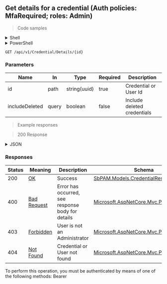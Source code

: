 
## Get details for a credential (Auth policies: MfaRequired; roles: Admin)

<a id="opIdGetCredentialDetailsAsync"></a>

> Code samples

<details><summary>Shell</summary>


```shell
# You can also use wget
curl -X GET /api/v1/Credential/Details/{id} \
  -H 'Accept: application/json' \
  -H 'Authorization: Bearer TOKEN'

```


</details>

<details><summary>PowerShell</summary>


```powershell
# PowerShell example

$NPSUrl = "https://localhost:6500"

$Login = @{
    Login = "User"
    Password = "Password"
}
# Cookie container for multi-factor authentication
$WebSession = New-Object Microsoft.PowerShell.Commands.WebRequestSession
$Token = Invoke-RestMethod -Url "$($NPSUrl)/signinBody" -Method POST -Body (ConvertTo-Json $Login) -WebSession $WebSession -ContentType "application/json"
$Token = Invoke-RestMethod -Url "$($NPSUrl)/signin2fa" -Method Post -Body $MfaCode -Headers @{Authorization = "Bearer $Token"} -WebSession $WebSession -ContentType "application/json"

$Headers = @{
    Authorization = "Bearer $Token"
}
Invoke-RestMethod -Method GET -Url "$($NPSUrl)/api/v1/Credential/Details/{id} -Headers $Headers -ContentType "application/json"
```


</details>

`GET /api/v1/Credential/Details/{id}`

<h3 id="get-details-for-a-credential-(auth-policies:-mfarequired;-roles:-admin)-parameters">Parameters</h3>

|Name|In|Type|Required|Description|
|---|---|---|---|---|
|id|path|string(uuid)|true|Credential or User Id|
|includeDeleted|query|boolean|false|Include deleted credentials|

> Example responses

> 200 Response

<details><summary>JSON</summary>


```json
{
  "id": "497f6eca-6276-4993-bfeb-53cbbbba6f08",
  "credentialId": "f568fec0-10b6-4b94-9daf-e62c50c9bf3e",
  "userName": "string",
  "displayName": "string",
  "lastVerifiedDateTimeUtc": "2019-08-24T14:15:22Z",
  "status": "string",
  "lastPasswordChangeDateTimeUtc": "2019-08-24T14:15:22Z",
  "nextPasswordChangeDateTimeUtc": "2019-08-24T14:15:22Z",
  "age": 0,
  "userId": "2c4a230c-5085-4924-a3e1-25fb4fc5965b",
  "managedUserId": "439de23b-cc42-455b-b873-63056c0fad88",
  "samAccountName": "string",
  "userPrincipalName": "string",
  "dependencyCount": 0,
  "managedType": "Internal",
  "rotationType": "NotManaged",
  "credentialType": "Configuration",
  "domain": "string",
  "resource": "string",
  "platform": "string",
  "platformId": "32a6e381-64f4-4911-86b6-3bf681b64d23",
  "managedResourceId": "43aaf5a7-e929-49e6-870e-49d47d9cdc2f",
  "secretVaultId": "db0fd85f-8294-44b7-b903-b86ddd322de8",
  "websiteId": "eee0b185-ac19-4fd6-bb45-58b59a8988e9",
  "azureAdTenantId": "108c7400-79f1-4372-be73-ac37f4e8912c",
  "domainConfigId": "0ef2a0ae-0442-42e8-9ed5-4a4ed3f7578e",
  "passwordStatus": "Unspecified",
  "privilege": "NotSet",
  "lastLogonTimestamp": "2019-08-24T14:15:22Z"
}
```


</details>

<h3 id="get-details-for-a-credential-(auth-policies:-mfarequired;-roles:-admin)-responses">Responses</h3>

|Status|Meaning|Description|Schema|
|---|---|---|---|
|200|[OK](https://tools.ietf.org/html/rfc7231#section-6.3.1)|Success|[SbPAM.Models.CredentialResult](../Models/sbpam.models.credentialresult.md)|
|400|[Bad Request](https://tools.ietf.org/html/rfc7231#section-6.5.1)|Error has occurred, see response body for details|[Microsoft.AspNetCore.Mvc.ProblemDetails](../Models/microsoft.aspnetcore.mvc.problemdetails.md)|
|403|[Forbidden](https://tools.ietf.org/html/rfc7231#section-6.5.3)|User is not an Administrator|[Microsoft.AspNetCore.Mvc.ProblemDetails](../Models/microsoft.aspnetcore.mvc.problemdetails.md)|
|404|[Not Found](https://tools.ietf.org/html/rfc7231#section-6.5.4)|Credential or User not found|[Microsoft.AspNetCore.Mvc.ProblemDetails](../Models/microsoft.aspnetcore.mvc.problemdetails.md)|

<aside class="warning">
To perform this operation, you must be authenticated by means of one of the following methods:
Bearer
</aside>


